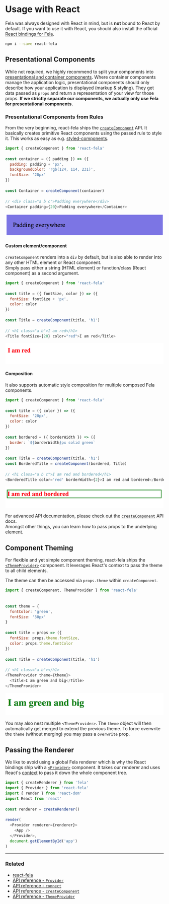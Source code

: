 # Usage with React

Fela was always designed with React in mind, but is **not** bound to React by default. If you want to use it with React, you should also install the official [React bindings for Fela](https://github.com/rofrischmann/fela/tree/master/packages/react-fela).

```sh
npm i --save react-fela
```

## Presentational Components
While not required, we highly recommend to split your components into [presentational and container components](https://medium.com/@dan_abramov/smart-and-dumb-components-7ca2f9a7c7d0#.67qfcbme5).
Where container components manage the application logic, presentational components should only describe how your application is displayed (markup & styling). They get data passed as `props` and return a representation of your view for those props.
**If we strictly separate our components, we actually only use Fela for presentational components.**

### Presentational Components from Rules
From the very beginning, react-fela ships the [`createComponent`](https://github.com/rofrischmann/fela/tree/master/packages/react-fela/docs/createComponent.md) API. It basically creates primitive React components using the passed rule to style it. This works as easy as e.g. [styled-components](https://github.com/styled-components/styled-components).

```javascript
import { createComponent } from 'react-fela'

const container = ({ padding }) => ({
  padding: padding + 'px',
  backgroundColor: 'rgb(124, 114, 231)',
  fontSize: '20px'
})

const Container = createComponent(container)

// <div class="a b c">Padding everywhere</div>
<Container padding={20}>Padding everywhere</Container>
```

<img src='../res/react-1.png'>


#### Custom element/component
`createComponent` renders into a `div` by default, but is also able to render into any other HTML element or React component.<br>
Simply pass either a string (HTML element) or function/class (React component) as a second argument.

```javascript
import { createComponent } from 'react-fela'

const title = ({ fontSize, color }) => ({
  fontSize: fontSize + 'px',
  color: color
})

const Title = createComponent(title, 'h1')

// <h1 class="a b">I am red</h1>
<Title fontSize={20} color="red">I am red</Title>
```
<img src='../res/react-2.png'>

#### Composition
It also supports automatic style composition for multiple composed Fela components.

```javascript
import { createComponent } from 'react-fela'

const title = ({ color }) => ({
  fontSize: '20px',
  color: color
})

const bordered = ({ borderWidth }) => ({
  border: `${borderWidth}px solid green`
})

const Title = createComponent(title, 'h1')
const BorderedTitle = createComponent(bordered, Title)

// <h1 class="a b c">I am red and bordered</h1>
<BorderedTitle color='red' borderWidth={2}>I am red and bordered</BorderedTitle>
```
<img src='../res/react-3.png'>

For advanced API documentation, please check out the [`createComponent`](https://github.com/rofrischmann/fela/tree/master/packages/react-fela/docs/createComponent.md) API docs.<br>
Amongst other things, you can learn how to pass props to the underlying element.


## Component Theming
For flexible and yet simple component theming, react-fela ships the  [`<ThemeProvider>`](https://github.com/rofrischmann/fela/tree/master/packages/react-fela/docs/ThemeProvider.md) component.
It leverages React's context to pass the theme to all child elements.
<br>

The theme can then be accessed via `props.theme` within `createComponent`.

```javascript
import { createComponent, ThemeProvider } from 'react-fela'


const theme = {
  fontColor: 'green',
  fontSize: '30px'
}

const title = props => ({
  fontSize: props.theme.fontSize,
  color: props.theme.fontColor
})

const Title = createComponent(title, 'h1')

// <h1 class="a b"></h1>
<ThemeProvider theme={theme}>
  <Title>I am green and big</Title>
</ThemeProvider>
```
<img src='../res/react-4.png'>

You may also nest multiple `<ThemeProvider>`. The `theme` object will then automatically get merged to extend the previous theme. To force overwrite the `theme` (without merging) you may pass a `overwrite` prop.


## Passing the Renderer
We like to avoid using a global Fela renderer which is why the React bindings ship with a  [`<Provider>`](https://github.com/rofrischmann/fela/tree/master/packages/react-fela/docs/api/fela/Provider.md) component. It takes our renderer and uses React's [context](https://facebook.github.io/react/docs/context.html) to pass it down the whole component tree.
```javascript
import { createRenderer } from 'fela'
import { Provider } from 'react-fela'
import { render } from 'react-dom'
import React from 'react'

const renderer = createRenderer()

render(
  <Provider renderer={renderer}>
    <App />
  </Provider>,
  document.getElementById('app')
)
```

---

### Related
* [react-fela](https://github.com/rofrischmann/fela/tree/master/packages/react-fela)
* [API reference - `Provider` ](https://github.com/rofrischmann/fela/tree/master/packages/react-fela/docs/Provider.md)
* [API reference - `connect` ](https://github.com/rofrischmann/fela/tree/master/packages/react-fela/docs/connect.md)
* [API reference - `createComponent` ](https://github.com/rofrischmann/fela/tree/master/packages/react-fela/docs/createComponent.md)
* [API reference - `ThemeProvider`](https://github.com/rofrischmann/fela/tree/master/packages/react-fela/docs/ThemeProvider.md)
